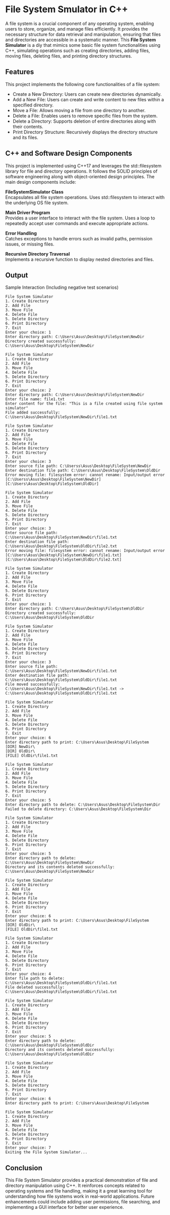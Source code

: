 # File System Smulator in C++

A file system is a crucial component of any operating system, enabling users to store, organize, and manage files efficiently. It provides the necessary structure for data retrieval and manipulation, ensuring that files and directories are accessible in a systematic manner. This **File System Simulator** is a diy that mimics some basic file system functionalities using C++, simulating operations such as creating directories, adding files, moving files, deleting files, and printing directory structures.

 ## Features
This project implements the following core functionalities of a file system:
- Create a New Directory: Users can create new directories dynamically.
- Add a New File: Users can create and write content to new files within a specified directory.
- Move a File: Allows moving a file from one directory to another.
- Delete a File: Enables users to remove specific files from the system.
- Delete a Directory: Supports deletion of entire directories along with their contents.
- Print Directory Structure: Recursively displays the directory structure and its files.

## C++ and Software Design Components
This project is implemented using C++17 and leverages the std::filesystem library for file and directory operations. It follows the SOLID principles of software engineering along with object-oriented design principles. The main design components include:

**FileSystemSimulator Class** \
Encapsulates all file system operations.
Uses std::filesystem to interact with the underlying OS file system.

**Main Driver Program** \
Provides a user interface to interact with the file system.
Uses a loop to repeatedly accept user commands and execute appropriate actions.

**Error Handling** \
Catches exceptions to handle errors such as invalid paths, permission issues, or missing files.

**Recursive Directory Traversal** \
Implements a recursive function to display nested directories and files.

## Output 
Sample Interaction (Including negative test scenarios)
```
File System Simulator
1. Create Directory
2. Add File
3. Move File
4. Delete File
5. Delete Directory
6. Print Directory
7. Exit
Enter your choice: 1
Enter directory path: C:\Users\Asus\Desktop\FileSystem\NewDir
Directory created successfully: C:\Users\Asus\Desktop\FileSystem\NewDir

File System Simulator
1. Create Directory
2. Add File
3. Move File
4. Delete File
5. Delete Directory
6. Print Directory
7. Exit
Enter your choice: 2
Enter directory path: C:\Users\Asus\Desktop\FileSystem\NewDir
Enter file name: file1.txt
Enter content for the file: "This is a file created using file system simulator"
File added successfully: C:\Users\Asus\Desktop\FileSystem\NewDir\file1.txt

File System Simulator
1. Create Directory
2. Add File
3. Move File
4. Delete File
5. Delete Directory
6. Print Directory
7. Exit
Enter your choice: 3
Enter source file path: C:\Userss\Asus\Desktop\FileSystem\NewDir
Enter destination file path: C:\Users\Asus\Desktop\FileSystem\OldDir
Error moving file: filesystem error: cannot rename: Input/output error [C:\Userss\Asus\Desktop\FileSystem\NewDir] [C:\Users\Asus\Desktop\FileSystem\OldDir]

File System Simulator
1. Create Directory
2. Add File
3. Move File
4. Delete File
5. Delete Directory
6. Print Directory
7. Exit
Enter your choice: 3
Enter source file path: C:\Users\Asus\Desktop\FileSystem\NewDir\file1.txt
Enter destination file path: C:\Users\Asus\Desktop\FileSystem\OldDir\file2.txt
Error moving file: filesystem error: cannot rename: Input/output error [C:\Users\Asus\Desktop\FileSystem\NewDir\file1.txt] [C:\Users\Asus\Desktop\FileSystem\OldDir\file2.txt]

File System Simulator
1. Create Directory
2. Add File
3. Move File
4. Delete File
5. Delete Directory
6. Print Directory
7. Exit
Enter your choice: 1
Enter directory path: C:\Users\Asus\Desktop\FileSystem\OldDir
Directory created successfully: C:\Users\Asus\Desktop\FileSystem\OldDir

File System Simulator
1. Create Directory
2. Add File
3. Move File
4. Delete File
5. Delete Directory
6. Print Directory
7. Exit
Enter your choice: 3
Enter source file path: C:\Users\Asus\Desktop\FileSystem\NewDir\file1.txt
Enter destination file path: C:\Users\Asus\Desktop\FileSystem\OldDir\file1.txt
File moved successfully: C:\Users\Asus\Desktop\FileSystem\NewDir\file1.txt -> C:\Users\Asus\Desktop\FileSystem\OldDir\file1.txt

File System Simulator
1. Create Directory
2. Add File
3. Move File
4. Delete File
5. Delete Directory
6. Print Directory
7. Exit
Enter your choice: 6
Enter directory path to print: C:\Users\Asus\Desktop\FileSystem
[DIR] NewDir\
[DIR] OldDir\
[FILE] OldDir\file1.txt

File System Simulator
1. Create Directory
2. Add File
3. Move File
4. Delete File
5. Delete Directory
6. Print Directory
7. Exit
Enter your choice: 5
Enter directory path to delete: C:\Users\Asus\Desktop\FileSystem\Dir
Failed to delete directory: C:\Users\Asus\Desktop\FileSystem\Dir

File System Simulator
1. Create Directory
2. Add File
3. Move File
4. Delete File
5. Delete Directory
6. Print Directory
7. Exit
Enter your choice: 5
Enter directory path to delete: C:\Users\Asus\Desktop\FileSystem\NewDir
Directory and its contents deleted successfully: C:\Users\Asus\Desktop\FileSystem\NewDir

File System Simulator
1. Create Directory
2. Add File
3. Move File
4. Delete File
5. Delete Directory
6. Print Directory
7. Exit
Enter your choice: 6
Enter directory path to print: C:\Users\Asus\Desktop\FileSystem 
[DIR] OldDir\
[FILE] OldDir\file1.txt

File System Simulator
1. Create Directory
2. Add File
3. Move File
4. Delete File
5. Delete Directory
6. Print Directory
7. Exit
Enter your choice: 4
Enter file path to delete: C:\Users\Asus\Desktop\FileSystem\OldDir\file1.txt
File deleted successfully: C:\Users\Asus\Desktop\FileSystem\OldDir\file1.txt

File System Simulator
1. Create Directory
2. Add File
3. Move File
4. Delete File
5. Delete Directory
6. Print Directory
7. Exit
Enter your choice: 5
Enter directory path to delete: C:\Users\Asus\Desktop\FileSystem\OldDir
Directory and its contents deleted successfully: C:\Users\Asus\Desktop\FileSystem\OldDir

File System Simulator
1. Create Directory
2. Add File
3. Move File
4. Delete File
5. Delete Directory
6. Print Directory
7. Exit
Enter your choice: 6
Enter directory path to print: C:\Users\Asus\Desktop\FileSystem

File System Simulator
1. Create Directory
2. Add File
3. Move File
4. Delete File
5. Delete Directory
6. Print Directory
7. Exit
Enter your choice: 7
Exiting the File System Simulator...
```

## Conclusion

This File System Simulator provides a practical demonstration of file and directory manipulation using C++. It reinforces concepts related to operating systems and file handling, making it a great learning tool for understanding how file systems work in real-world applications. Future enhancements could include adding user permissions, file searching, and implementing a GUI interface for better user experience.
